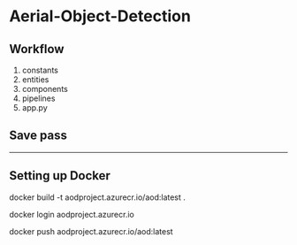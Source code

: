 # Aerial-Object-Detection

## Workflow

1. constants
2. entities
3. components
4. pipelines
5. app.py


## Save pass
------

## Setting up Docker

docker build -t aodproject.azurecr.io/aod:latest .

docker login aodproject.azurecr.io

docker push aodproject.azurecr.io/aod:latest
